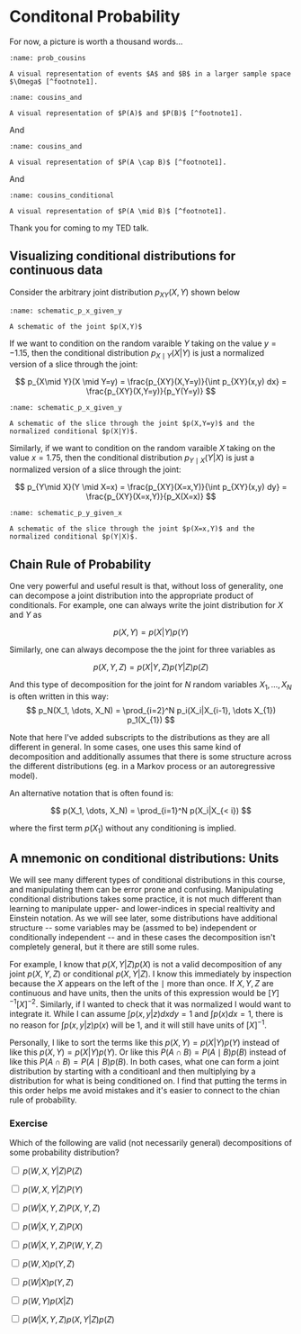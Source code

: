 # Conditonal Probability

For now, a picture is worth a thousand words...

```{figure} ./assets/prob_cousins.png
:name: prob_cousins

A visual representation of events $A$ and $B$ in a larger sample space $\Omega$ [^footnote1].
```

```{figure} ./assets/pA_and_pB.png
:name: cousins_and

A visual representation of $P(A)$ and $P(B)$ [^footnote1].
```

And

```{figure} ./assets/pAandB.png
:name: cousins_and

A visual representation of $P(A \cap B)$ [^footnote1].
```

And

```{figure} ./assets/conditional.png
:name: cousins_conditional

A visual representation of $P(A \mid B)$ [^footnote1].
```



Thank you for coming to my TED talk.



[^footnote1]: These images are adapted from lectures by Bob Cousins.


## Visualizing conditional distributions for continuous data

Consider the arbitrary joint distribution $p_{XY}(X,Y)$ shown below

```{figure} ./assets/schematic_p_xy.png
:name: schematic_p_x_given_y

A schematic of the joint $p(X,Y)$
```

If we want to condition on the random varaible $Y$ taking on the value $y=-1.15$, then the conditional distribution $p_{X\mid Y}(X|Y)$ is just a normalized version of a slice through the joint:

$$
p_{X\mid Y}(X \mid Y=y) = \frac{p_{XY}(X,Y=y)}{\int p_{XY}(x,y) dx} =  \frac{p_{XY}(X,Y=y)}{p_Y(Y=y)}
$$

```{figure} ./assets/schematic_p_x_given_y.png
:name: schematic_p_x_given_y

A schematic of the slice through the joint $p(X,Y=y)$ and the normalized conditional $p(X|Y)$.
```

Similarly, if we want to condition on the random varaible $X$ taking on the value $x=1.75$, then the conditional distribution $p_{Y\mid X}(Y|X)$ is just a normalized version of a slice through the joint:

$$
p_{Y\mid X}(Y \mid X=x) = \frac{p_{XY}(X=x,Y)}{\int p_{XY}(x,y) dy} =  \frac{p_{XY}(X=x,Y)}{p_X(X=x)}
$$

```{figure} ./assets/schematic_p_y_given_x.png
:name: schematic_p_y_given_x

A schematic of the slice through the joint $p(X=x,Y)$ and the normalized conditional $p(Y|X)$.
```

## Chain Rule of Probability

One very powerful and useful result is that, without loss of generality, one can decompose a joint distribution into the appropriate product of conditionals. For example, one can always write the joint distribution for $X$ and $Y$ as

$$
p(X,Y) = p(X|Y) p(Y)
$$

Similarly, one can always decompose the the joint for three variables as

$$
p(X,Y,Z) = p(X|Y,Z) p(Y|Z) p(Z)
$$

And this type of decomposition for the joint for $N$ random variables $X_1, \dots, X_N$ is often written in this way:
$$
p_N(X_1, \dots, X_N) = \prod_{i=2}^N p_i(X_i|X_{i-1}, \dots X_{1}) p_1(X_{1})
$$

Note that here I've added subscripts to the distributions as they are all different in general. In some cases, one uses this same kind of decomposition and additionally assumes that there is some structure across the different distributions (eg. in a Markov process or an autoregressive model).

An alternative notation that is often found is:

$$
p(X_1, \dots, X_N) = \prod_{i=1}^N p(X_i|X_{< i})
$$

where the first term $p(X_{1})$ without any conditioning is implied.

## A mnemonic on conditional distributions: Units

We will see many different types of conditional distributions in this course, and manipulating them can be error prone and confusing. Manipulating conditional distributions takes some practice, it is not much different than learning to manipulate upper- and lower-indices in special realtivity and Einstein notation. As we will see later, some distributions have additional structure -- some variables may be (assmed to be) independent or conditionally independent -- and in these cases the decomposition isn't completely general, but it there are still some rules. 

For example, I know that $p(X,Y|Z)p(X)$ is not a valid decomposition of any joint $p(X,Y,Z)$ or conditional $p(X,Y|Z)$. I know this immediately by inspection because the $X$ appears on the left of the $\mid$ more than once. If $X,Y,Z$ are continuous and have units, then the units of this expression would be $[Y]^{-1}[X]^{-2}$. Similarly, if I wanted to check that it was normalized I would want to integrate it. While I can assume $\int  p(x,y|z) dx dy= 1$ and $\int p(x) dx = 1$, there is no reason for $\int  p(x,y|z)p(x)$ will be 1, and it will still have units of $[X]^{-1}$.

Personally, I like to sort the terms like this $p(X,Y) = p(X|Y) p(Y)$ instead of like this $p(X,Y) = p(X|Y) p(Y)$. Or like this $P(A \cap B) = P(A \mid B) p(B)$ instead of like this $P(A \cap B) = P(A \mid B) p(B)$. In both cases, what one can form a joint distribution by starting with a conditioanl and then multiplying by a distribution for what is being conditioned on. I find that putting the terms in this order helps me avoid mistakes and it's easier to connect to the chian rule of probability.

### Exercise

Which of the following are valid (not necessarily general) decompositions of some probability distribution?

<label><input type="checkbox" id="box-conditional" class="box"> $p(W,X,Y|Z)P(Z)$ </input></label>

<label><input type="checkbox" id="box-conditional" class="box"> $p(W,X,Y|Z)P(Y)$ </input></label>

<label><input type="checkbox" id="box-conditional" class="box"> $p(W|X,Y,Z)P(X,Y,Z)$ </input></label>

<label><input type="checkbox" id="box-conditional" class="box"> $p(W|X,Y,Z)P(X)$ </input></label>

<label><input type="checkbox" id="box-conditional" class="box"> $p(W|X,Y,Z)P(W,Y,Z)$ </input></label>

<label><input type="checkbox" id="box-conditional" class="box"> $p(W,X)p(Y,Z)$ </input></label>

<label><input type="checkbox" id="box-conditional" class="box"> $p(W|X)p(Y,Z)$ </input></label>

<label><input type="checkbox" id="box-conditional" class="box"> $p(W,Y)p(X|Z)$ </input></label>

<label><input type="checkbox" id="box-conditional" class="box"> $p(W|X,Y,Z)p(X,Y|Z)p(Z)$ </input></label>
